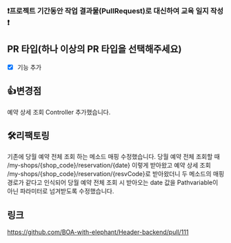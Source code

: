 ### ❗프로젝트 기간동안 작업 결과물(PullRequest)로 대신하여 교육 일지 작성 ❗

## PR 타입(하나 이상의 PR 타입을 선택해주세요)

- [X] 기능 추가 <br>

## 👍변경점

예약 상세 조회 Controller 추가했습니다.

## 🛠리팩토링

기존에 당월 예약 전체 조회 하는 메소드 매핑 수정했습니다.
당월 예약 전체 조회할 때 /my-shops/{shop_code}/reservation/{date} 이렇게 받아왔고
예약 상세 조회 /my-shops/{shop_code}/reservation/{resvCode}로 받아왔더니 두 메소드의 매핑 경로가 같다고 인식되어 
당월 예약 전체 조회 시 받아오는 date 값을 Pathvariable이 아닌 파라미터로 넘겨받도록 수정했습니다.


## 링크
https://github.com/BOA-with-elephant/Header-backend/pull/111